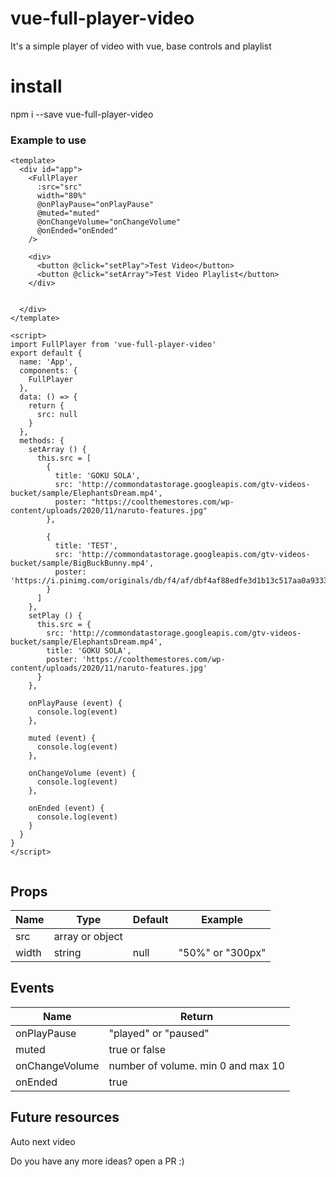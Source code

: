 # vue-full-player-video

It's a simple player of video with vue, base controls and playlist

# install

npm i --save vue-full-player-video



### Example to use
```
<template>
  <div id="app">
    <FullPlayer
      :src="src"
      width="80%"
      @onPlayPause="onPlayPause"
      @muted="muted"
      @onChangeVolume="onChangeVolume"
      @onEnded="onEnded"
    />

    <div>
      <button @click="setPlay">Test Video</button>
      <button @click="setArray">Test Video Playlist</button>
    </div>

    
  </div>
</template>

<script>
import FullPlayer from 'vue-full-player-video'
export default {
  name: 'App',
  components: {
    FullPlayer
  },
  data: () => {
    return {
      src: null
    }
  },
  methods: {
    setArray () {
      this.src = [
        {
          title: 'GOKU SOLA',
          src: 'http://commondatastorage.googleapis.com/gtv-videos-bucket/sample/ElephantsDream.mp4',
          poster: "https://coolthemestores.com/wp-content/uploads/2020/11/naruto-features.jpg"
        },

        {
          title: 'TEST',
          src: 'http://commondatastorage.googleapis.com/gtv-videos-bucket/sample/BigBuckBunny.mp4',
          poster: 'https://i.pinimg.com/originals/db/f4/af/dbf4af88edfe3d1b13c517aa0a933305.jpg'
        }
      ]
    },
    setPlay () {
      this.src = {
        src: 'http://commondatastorage.googleapis.com/gtv-videos-bucket/sample/ElephantsDream.mp4',
        title: 'GOKU SOLA',
        poster: 'https://coolthemestores.com/wp-content/uploads/2020/11/naruto-features.jpg'
      }
    },

    onPlayPause (event) {
      console.log(event)
    },

    muted (event) {
      console.log(event)
    },

    onChangeVolume (event) {
      console.log(event)
    },

    onEnded (event) {
      console.log(event)
    }
  }
}
</script>


```



## Props

| Name | Type | Default | Example
| --- | --- | --- | --- |
| src | array or object |  |
| width | string | null | "50%" or "300px"


## Events

| Name | Return |
| --- | --- |
| onPlayPause | "played" or "paused" |
| muted | true or false |
| onChangeVolume | number of volume. min 0 and max 10 |
| onEnded | true |


## Future resources

Auto next video

Do you have any more ideas? open a PR :)